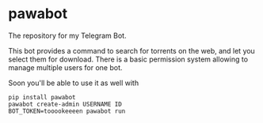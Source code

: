 # pawabot
The repository for my Telegram Bot.

This bot provides a command to search for torrents on the web, and let you select them for download.
There is a basic permission system allowing to manage multiple users for one bot.

Soon you'll be able to use it as well with
```
pip install pawabot
pawabot create-admin USERNAME ID
BOT_TOKEN=tooookeeeen pawabot run
```

